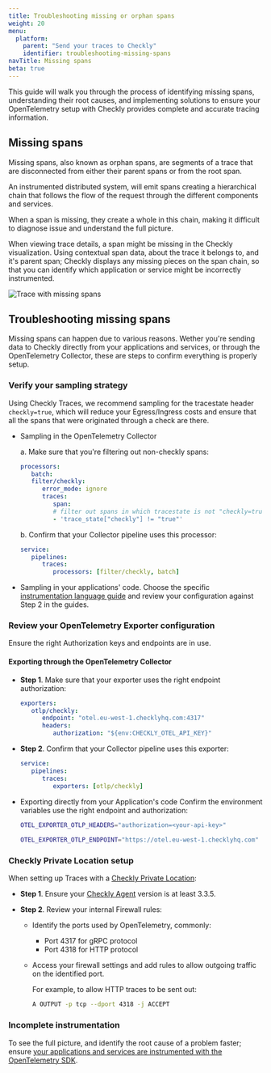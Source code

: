 ```yaml
---
title: Troubleshooting missing or orphan spans
weight: 20
menu:
  platform:
    parent: "Send your traces to Checkly"
    identifier: troubleshooting-missing-spans
navTitle: Missing spans
beta: true
---
```


This guide will walk you through the process of identifying missing spans, understanding their root causes, and implementing solutions to ensure your OpenTelemetry setup with Checkly provides complete and accurate tracing information. 

## Missing spans

Missing spans, also known as orphan spans, are segments of a trace that are disconnected from either their parent spans or from the root span.

An instrumented distributed system, will emit spans creating a hierarchical chain that follows the flow of the request through the different components and services.

When a span is missing, they create a whole in this chain, making it difficult to diagnose issue and understand the full picture.

When viewing trace details, a span might be missing in the Checkly visualization. 
Using contextual span data, about the trace it belongs to, and it's parent span; Checkly displays any missing pieces on the span chain, so that you can identify which application or service might be incorrectly instrumented. 

![Trace with missing spans](/docs/images/otel/traces-missing-spans.png)


## Troubleshooting missing spans

Missing spans can happen due to various reasons.  Wether you're sending data to Checkly directly from your applications and services, or through the OpenTelemetry Collector, these are steps to confirm everything is properly setup.

### Verify your sampling strategy

   Using Checkly Traces, we recommend sampling for the tracestate header `checkly=true`, which will reduce your Egress/Ingress costs and ensure that all the spans that were originated through a check are there.

   * Sampling in the OpenTelemetry Collector

      a. Make sure that you're filtering out non-checkly spans:

      ```yaml
      processors:
         batch:
         filter/checkly:
            error_mode: ignore
            traces:
               span:
               # filter out spans in which tracestate is not "checkly=true"
               - 'trace_state["checkly"] != "true"'
      ``` 
      b. Confirm that your Collector pipeline uses this processor:

      ```yaml
      service:
         pipelines:
            traces:
               processors: [filter/checkly, batch]
      ```

   * Sampling in your applications' code. Choose the specific [instrumentation language guide](docs/traces-open-telemetry/instrumenting-code/) and review your configuration against Step 2 in the guides.

### Review your OpenTelemetry Exporter configuration
  
   Ensure the right Authorization keys and endpoints are in use.

   #### Exporting through the OpenTelemetry Collector
      
   * **Step 1**. Make sure that your exporter uses the right endpoint authorization:

      ```yaml
      exporters:
         otlp/checkly:
            endpoint: "otel.eu-west-1.checklyhq.com:4317"
            headers:
               authorization: "${env:CHECKLY_OTEL_API_KEY}"
      ``` 
   * **Step 2**. Confirm that your Collector pipeline uses this exporter:

      ```yaml
      service:
         pipelines:
            traces:
               exporters: [otlp/checkly]
      ```

   * Exporting directly from your Application's code
      Confirm the environment variables use the right endpoint and authorization:

      ```bash
      OTEL_EXPORTER_OTLP_HEADERS="authorization=<your-api-key>"
         
      OTEL_EXPORTER_OTLP_ENDPOINT="https://otel.eu-west-1.checklyhq.com"
      ```

### Checkly Private Location setup
   When setting up Traces with a [Checkly Private Location](docs/private-locations/#configuring-a-private-location):
 * **Step 1**. Ensure your [Checkly Agent](https://hub.docker.com/r/checkly/agent) version is at least 3.3.5.
  
  * **Step 2**. Review your internal Firewall rules: 
    * Identify the ports used by OpenTelemetry, commonly:
      * Port 4317 for gRPC protocol
      * Port 4318 for HTTP protocol
  
    * Access your firewall settings and add rules to allow outgoing traffic on the identified port.
  
      For example, to allow HTTP traces to be sent out: 
      ```bash
      A OUTPUT -p tcp --dport 4318 -j ACCEPT
      ```


### Incomplete instrumentation
   
   To see the full picture, and identify the root cause of a problem faster; ensure [your applications and services are instrumented with the OpenTelemetry SDK](docs/traces-open-telemetry/instrumenting-code/).
    